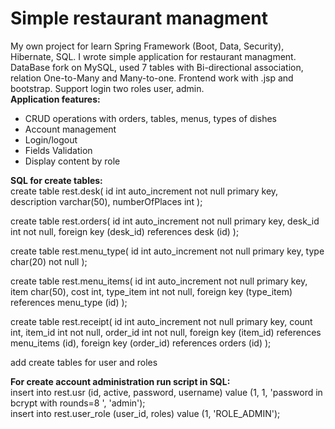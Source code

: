 
# Simple restaurant managment
My own project for learn Spring Framework (Boot, Data, Security), Hibernate, SQL. I wrote simple application for restaurant managment.<br> 
DataBase fork on MySQL, used 7 tables with Bi-directional association, relation One-to-Many and Many-to-one. Frontend work with .jsp and bootstrap. Support login two roles user, admin.<br>
<b>Application features: </b><br>
- CRUD operations with orders, tables, menus, types of dishes<br>
- Account management<br>
- Login/logout<br>
- Fields Validation<br>
- Display content by role<br>

<b>SQL for create tables:</b><br>
create table rest.desk(
id int auto_increment not null primary key,
description varchar(50),
numberOfPlaces int
);<br>

create table rest.orders(
id int auto_increment not null primary key,
desk_id int not null,
foreign key (desk_id) references desk (id)
);<br>

create table rest.menu_type(
id int auto_increment not null primary key,
type char(20) not null
);<br>

create table rest.menu_items(
id int auto_increment not null primary key,
item char(50),
cost int,
type_item int not null,
foreign key (type_item) references menu_type (id)
);<br>

create table rest.receipt(
id int auto_increment not null primary key,
count int,
item_id int not null,
order_id int not null,
foreign key (item_id) references menu_items (id),
foreign key (order_id) references orders (id)
);<br>

add create tables for user and roles

<b>For create account administration run script in SQL:</b><br>
insert into rest.usr (id, active, password, username) value (1, 1, 'password in bcrypt with rounds=8 ', 'admin');<br>
insert into rest.user_role (user_id, roles) value (1, 'ROLE_ADMIN');
